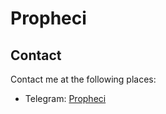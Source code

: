 # Propheci

## Contact
Contact me at the following places:
* Telegram: [Propheci](https://t.me/Propheci)
